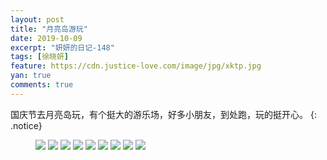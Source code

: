 ```yaml
---
layout: post
title: "月亮岛游玩"
date: 2019-10-09
excerpt: "妍妍的日记-148"
tags: [徐晓妍]
feature: https://cdn.justice-love.com/image/jpg/xktp.jpg
yan: true
comments: true
---
```

国庆节去月亮岛玩，有个挺大的游乐场，好多小朋友，到处跑，玩的挺开心。
{: .notice}
<figure>
    <img src="{{ site.staticUrl }}/yanyan/image/yueliangdaoyw1.jpg" />
    <img src="{{ site.staticUrl }}/yanyan/image/yueliangdaoyw2.jpg" />
    <img src="{{ site.staticUrl }}/yanyan/image/yueliangdaoyw3.jpg" />
    <img src="{{ site.staticUrl }}/yanyan/image/yueliangdaoyw4.jpg" />
    <img src="{{ site.staticUrl }}/yanyan/image/yueliangdaoyw5.jpg" />
    <img src="{{ site.staticUrl }}/yanyan/image/yueliangdaoyw6.jpg" />
    <img src="{{ site.staticUrl }}/yanyan/image/yueliangdaoyw10.jpg" />
    <img src="{{ site.staticUrl }}/yanyan/image/yueliangdaoyw11.jpg" />
    <img src="{{ site.staticUrl }}/yanyan/image/yueliangdaoyw12.jpg" />
</figure>
